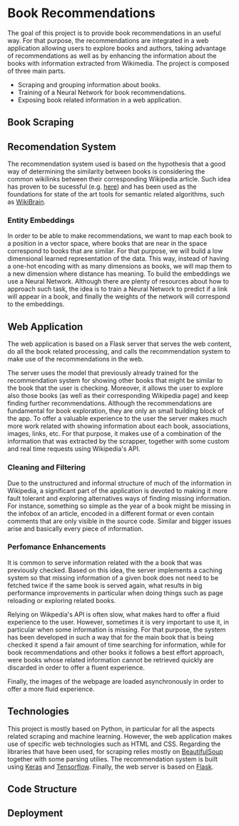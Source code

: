 # Book Recommendations
The goal of this project is to provide book recommendations in an useful way. For that purpose, the recommendations are integrated in a web application allowing users to explore books and authors, taking advantage of recommendations as well as by enhancing the information about the books with information extracted from Wikimedia. The project is composed of three main parts.
 - Scraping and grouping information about books.
 - Training of a Neural Network for book recommendations.
 - Exposing book related information in a web application.
 
## Book Scraping


## Recomendation System
The recommendation system used is based on the hypothesis that a good way of determining the similarity between books is considering the common wikilinks between their corresponding Wikipedia article. Such idea has proven to be sucessful (e.g. [here](http://www.aaai.org/Papers/Workshops/2008/WS-08-15/WS08-15-005.pdf)) and has been used as the foundations for state of the art tools for semantic related algorithms, such as [WikiBrain](http://shilad.github.io/wikibrain).

### Entity Embeddings
In order to be able to make recommendations, we want to map each book to a position in a vector space, where books that are near in the space correspond to books that are similar. For that purpose, we will build a low dimensional learned representation of the data. This way, instead of having a one-hot encoding with as many dimensions as books, we will map them to a new dimension where distance has meaning.
To build the embeddings we use a Neural Network. Although there are plenty of resources about how to approach such task, the idea is to train a Neural Network to predict if a link will appear in a book, and finally the weights of the network will correspond to the embeddings.


## Web Application
The web application is based on a Flask server that serves the web content, do all the book related processing, and calls the recommendation system to make use of the recommendations in the web.

The server uses the model that previously already trained for the recommendation system for showing other books that might be similar to the book that the user is checking. Moreover, it allows the user to explore also those books (as well as their corresponding Wikipedia page) and keep finding further recommendations. Although the recommendations are fundamental for book exploration, they are only an small building block of the app. To offer a valuable experience to the user the server makes much more work related with showing information about each book, associations, images, links, etc. For that purpose, it makes use of a combination of the information that was extracted by the scrapper, together with some custom and real time requests using Wikipedia's API. 

### Cleaning and Filtering
Due to the unstructured and informal structure of much of the information in Wikipedia, a significant part of the application is devoted to making it more fault tolerant and exploring alternatives ways of finding missing information. For instance, something so simple as the year of a book might be missing in the infobox of an article, encoded in a different format or even contain comments that are only visible in the source code. Similar and bigger issues arise and basically every piece of information.

### Perfomance Enhancements
It is common to serve information related with the a book that was previously checked. Based on this idea, the server implements a caching system so that missing information of a given book does not need to be fetched twice if the same book is served again, what results in big performance improvements in particular when doing things such as page reloading or exploring related books.

Relying on Wikpedia's API is often slow, what makes hard to offer a fluid experience to the user. However, sometimes it is very important to use it, in particular when some information is missing. For that purpose, the system has been developed in such a way that for the main book that is being checked it spend a fair amount of time searching for information, while for book recommendations and other books it follows a best effort approach, were books whose related information cannot be retrieved quickly are discarded in order to offer a fluent experience.

Finally, the images of the webpage are loaded asynchronously in order to offer a more fluid experience.

## Technologies
This project is mostly based on Python, in particular for all the aspects related scraping and machine learning. However, the web application makes use of specific web technologies such as HTML and CSS. Regarding the libraries that have been used, for scraping relies mostly on [BeautifulSoup](https://www.crummy.com/software/BeautifulSoup/bs4/doc/) together with some parsing utilies. The recommendation system is built using [Keras](https://github.com/keras-team/keras) and [Tensorflow](https://github.com/tensorflow/tensorflow). Finally, the web server is based on [Flask](https://github.com/pallets/flask).

## Code Structure

## Deployment

<!--
A minimal documentation (README file) should be provided to explain thegoal of the project, the structure of the code, the dependencies, and how to deploy and run thesystem
-->
